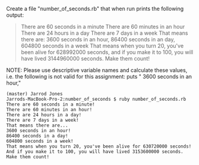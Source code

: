 Create a file "number_of_seconds.rb" that when run prints the following output:

> There are 60 seconds in a minute
> There are 60 minutes in an hour
> There are 24 hours in a day
> There are 7 days in a week
> That means there are:
> 3600 seconds in an hour,
> 86400 seconds in an day,
> 604800 seconds in a week
> That means when you turn 20, you've been alive for 628992000 seconds, 
> and if you make it to 100, you will have lived 3144960000 seconds. Make them count!

NOTE: Please use descriptive variable names and calculate these values, i.e. the following is not valid for this assignment:
puts "  3600 seconds in an hour,"


```
(master) Jarrod Jones
Jarrods-MacBook-Pro-2:number_of_seconds $ ruby number_of_seconds.rb
There are 60 seconds in a minute!
There are 60 minutes in an hour!
There are 24 hours in a day!
There are 7 days in a week!
That means there are...
3600 seconds in an hour!
86400 seconds in a day!
604800 seconds in a week!
That means when you turn 20, you've been alive for 630720000 seconds!
And if you make it to 100, you will have lived 3153600000 seconds. Make them count!
```
